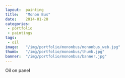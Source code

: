 ```yaml
---
layout:  painting
title:   "Monon Bus"
date:    2014-01-20
categories:
 - portfolio
 - paintings
tags:
 - oil
image:   "/img/portfolio/mononbus/mononbus_web.jpg"
thumb:   "/img/portfolio/mononbus/thumb.jpg"
banner:  "/img/portfolio/mononbus/banner.jpg"
---
```


Oil on panel
